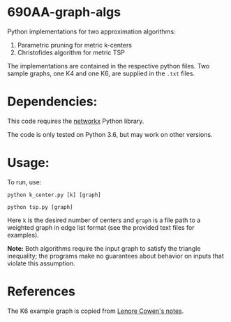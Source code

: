 # 690AA-graph-algs

Python implementations for two approximation algorithms:

1. Parametric pruning for metric k-centers
2. Christofides algorithm for metric TSP

The implementations are contained in the respective python files.
Two sample graphs, one K4 and one K6, are supplied in the `.txt` files.

# Dependencies:

This code requires the [networkx](https://networkx.github.io/) Python library.

The code is only tested on Python 3.6, but may work on other versions.

# Usage:

To run, use:

`python k_center.py [k] [graph]`

`python tsp.py [graph]`

Here `k` is the desired number of centers and `graph` is a file path to a weighted graph in edge list format (see the provided text files for examples).

**Note:** Both algorithms require the input graph to satisfy the triangle inequality; the programs make no guarantees about behavior on inputs that violate this assumption.

# References

The K6 example graph is copied from [Lenore Cowen's notes](http://www.cs.tufts.edu/comp/260/lecture3a.pdf).

